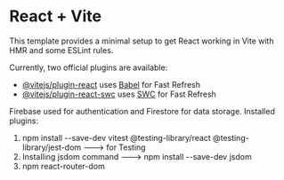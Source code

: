 # React + Vite

This template provides a minimal setup to get React working in Vite with HMR and some ESLint rules.

Currently, two official plugins are available:

- [@vitejs/plugin-react](https://github.com/vitejs/vite-plugin-react/blob/main/packages/plugin-react/README.md) uses [Babel](https://babeljs.io/) for Fast Refresh
- [@vitejs/plugin-react-swc](https://github.com/vitejs/vite-plugin-react-swc) uses [SWC](https://swc.rs/) for Fast Refresh

Firebase used for authentication and Firestore for data storage.
Installed plugins: 
1. npm install --save-dev vitest @testing-library/react @testing-library/jest-dom ---> for Testing
2. Installing jsdom command ---> npm install --save-dev jsdom
3. npm react-router-dom